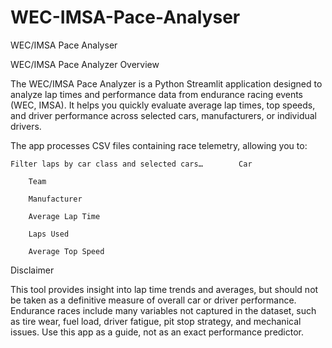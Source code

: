 # WEC-IMSA-Pace-Analyser
WEC/IMSA Pace Analyser

WEC/IMSA Pace Analyzer
Overview

The WEC/IMSA Pace Analyzer is a Python Streamlit application designed to analyze lap times and performance data from endurance racing events (WEC, IMSA). It helps you quickly evaluate average lap times, top speeds, and driver performance across selected cars, manufacturers, or individual drivers.

The app processes CSV files containing race telemetry, allowing you to:

    Filter laps by car class and selected cars…        Car

        Team

        Manufacturer

        Average Lap Time

        Laps Used

        Average Top Speed

Disclaimer

This tool provides insight into lap time trends and averages, but should not be taken as a definitive measure of overall car or driver performance. Endurance races include many variables not captured in the dataset, such as tire wear, fuel load, driver fatigue, pit stop strategy, and mechanical issues. Use this app as a guide, not as an exact performance predictor.
